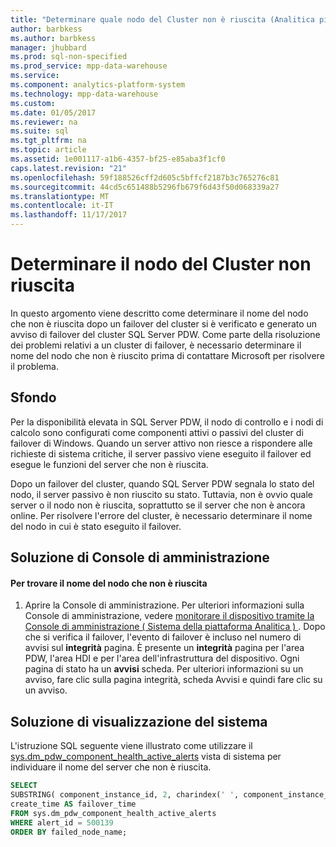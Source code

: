 ```yaml
---
title: "Determinare quale nodo del Cluster non è riuscita (Analitica piattaforma sistema)"
author: barbkess
ms.author: barbkess
manager: jhubbard
ms.prod: sql-non-specified
ms.prod_service: mpp-data-warehouse
ms.service: 
ms.component: analytics-platform-system
ms.technology: mpp-data-warehouse
ms.custom: 
ms.date: 01/05/2017
ms.reviewer: na
ms.suite: sql
ms.tgt_pltfrm: na
ms.topic: article
ms.assetid: 1e001117-a1b6-4357-bf25-e85aba3f1cf0
caps.latest.revision: "21"
ms.openlocfilehash: 59f188526cff2d605c5bffcf2187b3c765276c81
ms.sourcegitcommit: 44cd5c651488b5296fb679f6d43f50d068339a27
ms.translationtype: MT
ms.contentlocale: it-IT
ms.lasthandoff: 11/17/2017
---
```

# <a name="determine-which-cluster-node-failed"></a>Determinare il nodo del Cluster non riuscita
In questo argomento viene descritto come determinare il nome del nodo che non è riuscita dopo un failover del cluster si è verificato e generato un avviso di failover del cluster SQL Server PDW. Come parte della risoluzione dei problemi relativi a un cluster di failover, è necessario determinare il nome del nodo che non è riuscito prima di contattare Microsoft per risolvere il problema.  
  
## <a name="Background"></a>Sfondo  
Per la disponibilità elevata in SQL Server PDW, il nodo di controllo e i nodi di calcolo sono configurati come componenti attivi o passivi del cluster di failover di Windows. Quando un server attivo non riesce a rispondere alle richieste di sistema critiche, il server passivo viene eseguito il failover ed esegue le funzioni del server che non è riuscita.  
  
Dopo un failover del cluster, quando SQL Server PDW segnala lo stato del nodo, il server passivo è non riuscito su stato. Tuttavia, non è ovvio quale server o il nodo non è riuscita, soprattutto se il server che non è ancora online. Per risolvere l'errore del cluster, è necessario determinare il nome del nodo in cui è stato eseguito il failover.  
  
## <a name="AdminConsoleSolution"></a>Soluzione di Console di amministrazione  
  
#### <a name="to-find-the-name-of-the-node-that-failed"></a>Per trovare il nome del nodo che non è riuscita  
  
1.  Aprire la Console di amministrazione. Per ulteriori informazioni sulla Console di amministrazione, vedere [monitorare il dispositivo tramite la Console di amministrazione &#40; Sistema della piattaforma Analitica &#41; ](monitor-the-appliance-by-using-the-admin-console.md). Dopo che si verifica il failover, l'evento di failover è incluso nel numero di avvisi sul **integrità** pagina. È presente un **integrità** pagina per l'area PDW, l'area HDI e per l'area dell'infrastruttura del dispositivo. Ogni pagina di stato ha un **avvisi** scheda. Per ulteriori informazioni su un avviso, fare clic sulla pagina integrità, scheda Avvisi e quindi fare clic su un avviso.  
  
## <a name="SystemView"></a>Soluzione di visualizzazione del sistema  
L'istruzione SQL seguente viene illustrato come utilizzare il [sys.dm_pdw_component_health_active_alerts](../relational-databases/system-dynamic-management-views/sys-dm-pdw-component-health-active-alerts-transact-sql.md) vista di sistema per individuare il nome del server che non è riuscita.  
  
```sql  
SELECT  
SUBSTRING( component_instance_id, 2, charindex(' ', component_instance_id, 1)-2) AS failed_node_name,  
create_time AS failover_time  
FROM sys.dm_pdw_component_health_active_alerts  
WHERE alert_id = 500139  
ORDER BY failed_node_name;  
```  
  

